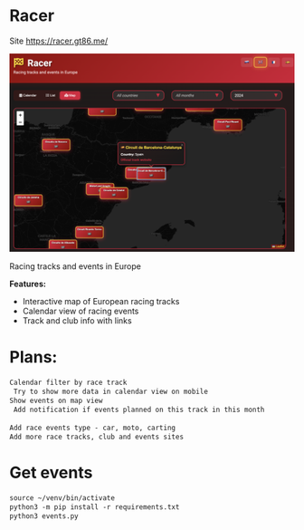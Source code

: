 # Racer

Site https://racer.gt86.me/

![Racer screenshot](racer.png)

Racing tracks and events in Europe

**Features:**
- Interactive map of European racing tracks
- Calendar view of racing events
- Track and club info with links

# Plans:
```
Calendar filter by race track
 Try to show more data in calendar view on mobile
Show events on map view
 Add notification if events planned on this track in this month

Add race events type - car, moto, carting
Add more race tracks, club and events sites
```


# Get events

```
source ~/venv/bin/activate
python3 -m pip install -r requirements.txt
python3 events.py
```